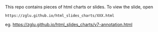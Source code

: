 This repo contains pieces of html charts or slides. To view the slide, open 
    
    https://zglu.github.io/html_slides_charts/XXX.html 
    
eg. https://zglu.github.io/html_slides_charts/v7-annotation.html
